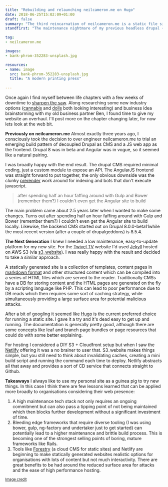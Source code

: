 ```yaml
---
title: "Rebuilding and relaunching neilcameron.me on Hugo"
date: 2018-06-25T15:02:09+01:00
draft: false
summary: "The third reincarnation of neilcameron.me is a static file site built on Hugo."
standfirst: "The maintenance nightmare of my previous headless drupal + Angular JS prompted me to move to something radically simpler."

tag: 
- neilcameron.me

images:
- bank-phrom-352283-unsplash.jpg

resources:
- name: image
  src: bank-phrom-352283-unsplash.jpg
  title: "A modern printing press"
  
---
```

Once again I find myself between life chapters with a few weeks of downtime to [sharpen the saw](https://www.franklincovey.com/the-7-habits/habit-7.html). Along researching some new industry options ([cannabis](https://www.cannabis-europa.com/) and [dolls](https://www.instagram.com/blythecon_europe/) both looking interesting) and business idea brainstorming with my old business partner Ben, I found time to give my website an overhaul. I'll post more on the chapter changing later, for now lets look at the web bit.

**Previously on neilcameron.me**
Almost exactly three years ago, I consciously took the decision to over engineer neilcameron.me to trial an emerging build pattern of decoupled Drupal as CMS and a JS web app as the frontend. Drupal 8 was in beta and Angular was in vogue, so it seemed like a natural pairing.

I was broadly happy with the end result. The drupal CMS required minimal coding, just a custom module to expose an API. The AngularJS frontend was straight forward to put together, the only obvious downside was the clunky [prerender](https://prerender.io/) work around for indexing and bots that don't execute javascript.

> after spending half an hour faffing around with Gulp and Bower (remember them?) I couldn't even get the Angular site to build

The main problem came about 2.5 years later when I wanted to make some changes. Turns out after spending half an hour faffing around with Gulp and Bower (remember them?) I couldn't even get the Angular site to build locally. Likewise, the backend CMS started out on Drupal 8.0.0-beta11while the most recent version (after a couple of drupalgeddons) is 8.5.4.

**The Next Generation**
I knew I needed a low maintenance, easy-to-update platform for my new site. For the [Twivel TV](https://twivel.tv) website I'd used [Jekyll](https://jekyllrb.com/) hosted on AWS S3 (via [s3_website](https://github.com/laurilehmijoki/s3_website)). I was really happy with the result and decided to take a similar approach.

A statically generated site is a collection of templates, content pages in [markdown format](https://en.wikipedia.org/wiki/Markdown) and other structured content which can be compiled into a series of HTML files which are served to the reader. Traditionally CMSs have a DB for storing content and the HTML pages are generated on the fly by a scripting language like PHP. This can lead to poor performance due to DB reads which then requires some sort of caching strategy, while simultaneously providing a large surface area for potential malicious attacks.

After a bit of googling it seemed like [Hugo](https://gohugo.io/) is the current preferred choice for running a static site. I gave it a try and it's dead easy to get up and running. The documentation is generally pretty good, although there are some concepts like leaf and branch page bundles or page resources that could do with some better explaining.

For hosting I considered a DIY S3 + Cloudfront setup but when I saw the [Netlify](https://www.netlify.com/) offering it was a no brainer to user that. S3_website makes things simple, but you still need to think about invalidating caches, creating a mini build script and running the command each time to deploy. Netlify abstracts all that away and provides a sort of CD service that connects straight to Github.

**Takeaways**
I always like to use my personal site as a guinea pig to try new things. In this case I think there are few lessons learned that can be applied more broadly to organisations considering their web presence:

1. A high maintenance tech stack not only requires an ongoing commitment but can also pass a tipping point of not being maintained which then blocks further development without a significant investment of time.
1. Bleeding edge frameworks that require diverse tooling (I was using bower, gulp, ng-factory and undertaker just to get started) can potentially lead to a higher maintenance and brittle build process. This is becoming one of the strongest selling points of boring, mature frameworks like Rails.
1. Tools like [Forestry](https://forestry.io) (a cloud CMS for static sites) and Netlify are beginning to make statically generated websites realistic options for organisations with lots of content but not much interactivity. There are great benefits to be had around the reduced surface area for attacks and the ease of high performance hosting.



<small>[Image credit](https://unsplash.com/photos/Tzm3Oyu_6sk)</small>